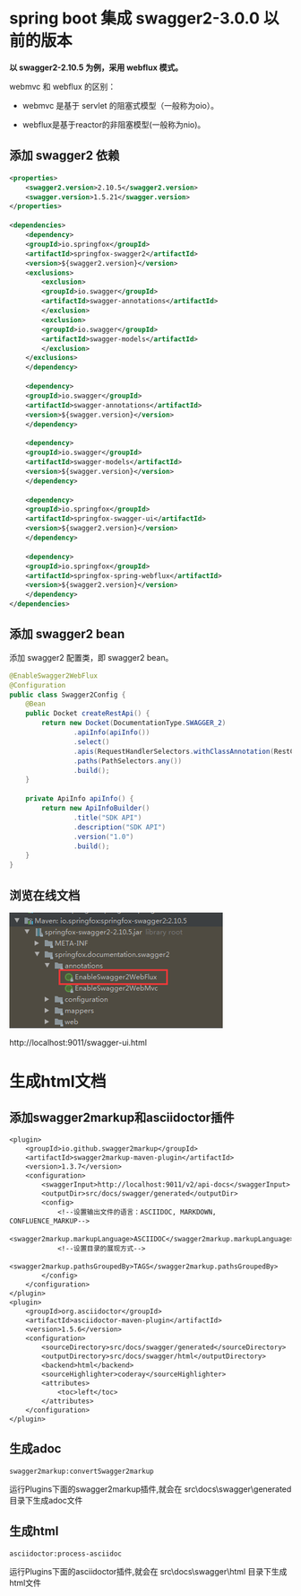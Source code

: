 # spring boot 集成 swagger2-3.0.0 以前的版本
**以 swagger2-2.10.5 为例，采用 webflux 模式。**

webmvc 和 webflux 的区别：

- webmvc 是基于 servlet 的阻塞式模型（一般称为oio）。

- webflux是基于reactor的非阻塞模型(一般称为nio)。

## 添加 swagger2 依赖
```xml
<properties>
    <swagger2.version>2.10.5</swagger2.version>
    <swagger.version>1.5.21</swagger.version>
</properties>

<dependencies>
    <dependency>
	<groupId>io.springfox</groupId>
	<artifactId>springfox-swagger2</artifactId>
	<version>${swagger2.version}</version>
	<exclusions>
	    <exclusion>
		<groupId>io.swagger</groupId>
		<artifactId>swagger-annotations</artifactId>
	    </exclusion>
	    <exclusion>
		<groupId>io.swagger</groupId>
		<artifactId>swagger-models</artifactId>
	    </exclusion>
	</exclusions>
    </dependency>
    
    <dependency>
	<groupId>io.swagger</groupId>
	<artifactId>swagger-annotations</artifactId>
	<version>${swagger.version}</version>
    </dependency>
    
    <dependency>
	<groupId>io.swagger</groupId>
	<artifactId>swagger-models</artifactId>
	<version>${swagger.version}</version>
    </dependency>
    
    <dependency>
	<groupId>io.springfox</groupId>
	<artifactId>springfox-swagger-ui</artifactId>
	<version>${swagger2.version}</version>
    </dependency>
    
    <dependency>
	<groupId>io.springfox</groupId>
	<artifactId>springfox-spring-webflux</artifactId>
	<version>${swagger2.version}</version>
    </dependency>
</dependencies>
```

## 添加 swagger2 bean
添加 swagger2 配置类，即 swagger2 bean。

```java
@EnableSwagger2WebFlux
@Configuration
public class Swagger2Config {
    @Bean
    public Docket createRestApi() {
        return new Docket(DocumentationType.SWAGGER_2)
                .apiInfo(apiInfo())
                .select()
                .apis(RequestHandlerSelectors.withClassAnnotation(RestController.class))
                .paths(PathSelectors.any())
                .build();
    }

    private ApiInfo apiInfo() {
        return new ApiInfoBuilder()
                .title("SDK API")
                .description("SDK API")
                .version("1.0")
                .build();
    }
}
```

## 浏览在线文档
![swagger-01](./images/swagger-01.png 'swagger-01')

http://localhost:9011/swagger-ui.html

# 生成html文档
## 添加swagger2markup和asciidoctor插件
```
<plugin>
	<groupId>io.github.swagger2markup</groupId>
	<artifactId>swagger2markup-maven-plugin</artifactId>
	<version>1.3.7</version>
	<configuration>
		<swaggerInput>http://localhost:9011/v2/api-docs</swaggerInput>
		<outputDir>src/docs/swagger/generated</outputDir>
		<config>
			<!--设置输出文件的语言：ASCIIDOC, MARKDOWN, CONFLUENCE_MARKUP-->
			<swagger2markup.markupLanguage>ASCIIDOC</swagger2markup.markupLanguage>
			<!--设置目录的展现方式-->
			<swagger2markup.pathsGroupedBy>TAGS</swagger2markup.pathsGroupedBy>
		</config>
	</configuration>
</plugin>
<plugin>
	<groupId>org.asciidoctor</groupId>
	<artifactId>asciidoctor-maven-plugin</artifactId>
	<version>1.5.6</version>
	<configuration>
		<sourceDirectory>src/docs/swagger/generated</sourceDirectory>
		<outputDirectory>src/docs/swagger/html</outputDirectory>
		<backend>html</backend>
		<sourceHighlighter>coderay</sourceHighlighter>
		<attributes>
			<toc>left</toc>
		</attributes>
	</configuration>
</plugin>
```

## 生成adoc
```
swagger2markup:convertSwagger2markup
```
运行Plugins下面的swagger2markup插件,就会在 src\docs\swagger\generated 目录下生成adoc文件

## 生成html
```
asciidoctor:process-asciidoc
```
运行Plugins下面的asciidoctor插件,就会在 src\docs\swagger\html 目录下生成html文件
